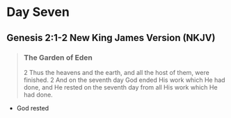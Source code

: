 # Day Seven

## Genesis 2:1-2 New King James Version (NKJV)

>   ### The Garden of Eden
>
>   2 Thus the heavens and the earth, and all the host of them, were finished. 2 And on the seventh day God ended His work which He had done, and He rested on the seventh day from all His work which He had done.

-   God rested
